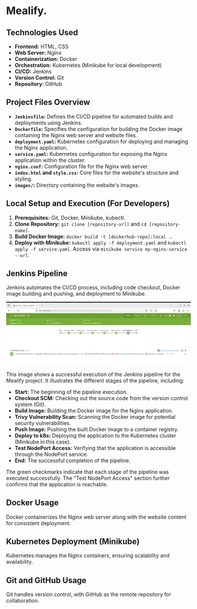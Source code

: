 # Mealify.

## Technologies Used

* **Frontend:** HTML, CSS
* **Web Server:** Nginx
* **Containerization:** Docker
* **Orchestration:** Kubernetes (Minikube for local development)
* **CI/CD:** Jenkins
* **Version Control:** Git
* **Repository:** GitHub

## Project Files Overview

* **`Jenkinsfile`:** Defines the CI/CD pipeline for automated builds and deployments using Jenkins.
* **`Dockerfile`:** Specifies the configuration for building the Docker image containing the Nginx web server and website files.
* **`deployment.yaml`:** Kubernetes configuration for deploying and managing the Nginx application.
* **`service.yaml`:** Kubernetes configuration for exposing the Nginx application within the cluster.
* **`nginx.conf`:** Configuration file for the Nginx web server.
* **`index.html` and `style.css`:** Core files for the website's structure and styling.
* **`images/`:** Directory containing the website's images.

## Local Setup and Execution (For Developers)

1.  **Prerequisites:** Git, Docker, Minikube, kubectl.
2.  **Clone Repository:** `git clone [repository-url]` and `cd [repository-name]`.
3.  **Build Docker Image:** `docker build -t [dockerhub-repo]:local .`.
4.  **Deploy with Minikube:** `kubectl apply -f deployment.yaml` and `kubectl apply -f service.yaml`. Access via `minikube service my-nginx-service --url`.

## Jenkins Pipeline

Jenkins automates the CI/CD process, including code checkout, Docker image building and pushing, and deployment to Minikube.

<img src="image.png"></img>

This image shows a successful execution of the Jenkins pipeline for the Mealify project. It illustrates the different stages of the pipeline, including:

* **Start:** The beginning of the pipeline execution.
* **Checkout SCM:** Checking out the source code from the version control system (Git).
* **Build Image:** Building the Docker image for the Nginx application.
* **Trivy Vulnerability Scan:** Scanning the Docker image for potential security vulnerabilities.
* **Push Image:** Pushing the built Docker image to a container registry.
* **Deploy to k8s:** Deploying the application to the Kubernetes cluster (Minikube in this case).
* **Test NodePort Access:** Verifying that the application is accessible through the NodePort service.
* **End:** The successful completion of the pipeline.

The green checkmarks indicate that each stage of the pipeline was executed successfully. The "Test NodePort Access" section further confirms that the application is reachable.

## Docker Usage

Docker containerizes the Nginx web server along with the website content for consistent deployment.

## Kubernetes Deployment (Minikube)

Kubernetes manages the Nginx containers, ensuring scalability and availability.

## Git and GitHub Usage

Git handles version control, with GitHub as the remote repository for collaboration.
